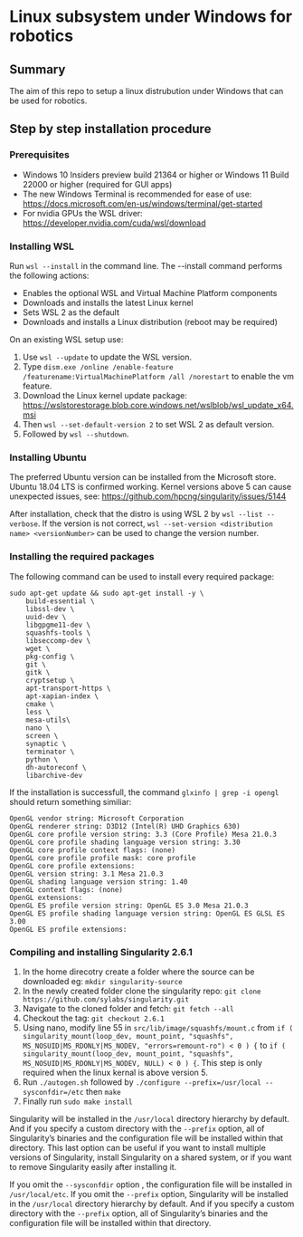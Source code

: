 # Linux subsystem under Windows for robotics
## Summary
The aim of this repo to setup a linux distrubution under Windows that can be used for robotics.

## Step by step installation procedure
### Prerequisites
* Windows 10 Insiders preview build 21364 or higher or Windows 11 Build 22000 or higher (required for GUI apps)
* The new Windows Terminal is recommended for ease of use: https://docs.microsoft.com/en-us/windows/terminal/get-started
* For nvidia GPUs the WSL driver: https://developer.nvidia.com/cuda/wsl/download

### Installing WSL
Run `wsl --install` in the command line. The --install command performs the following actions:
* Enables the optional WSL and Virtual Machine Platform components
* Downloads and installs the latest Linux kernel
* Sets WSL 2 as the default
* Downloads and installs a Linux distribution (reboot may be required)

On an existing WSL setup use: 
1. Use `wsl --update` to update the WSL version.
2. Type `dism.exe /online /enable-feature /featurename:VirtualMachinePlatform /all /norestart` to enable the vm feature.
3. Download the Linux kernel update package: https://wslstorestorage.blob.core.windows.net/wslblob/wsl_update_x64.msi
4. Then `wsl --set-default-version 2` to set WSL 2 as default version.
5. Followed by `wsl --shutdown`.

### Installing Ubuntu
The preferred Ubuntu version can be installed from the Microsoft store. Ubuntu 18.04 LTS is confirmed working. Kernel versions above 5 can cause unexpected issues, see: https://github.com/hpcng/singularity/issues/5144

After installation, check that the distro is using WSL 2 by `wsl --list --verbose`. If the version is not correct, `wsl --set-version <distribution name> <versionNumber>` can be used to change the version number.

### Installing the required packages
The following command can be used to install every required package:
```
sudo apt-get update && sudo apt-get install -y \
    build-essential \
    libssl-dev \
    uuid-dev \
    libgpgme11-dev \
    squashfs-tools \
    libseccomp-dev \
    wget \
    pkg-config \
    git \
    gitk \
    cryptsetup \
    apt-transport-https \
    apt-xapian-index \
    cmake \
    less \
    mesa-utils\
    nano \
    screen \
    synaptic \
    terminator \
    python \
    dh-autoreconf \
    libarchive-dev
```

If the installation is successfull, the command `glxinfo | grep -i opengl` should return something similiar:
```
OpenGL vendor string: Microsoft Corporation
OpenGL renderer string: D3D12 (Intel(R) UHD Graphics 630)
OpenGL core profile version string: 3.3 (Core Profile) Mesa 21.0.3
OpenGL core profile shading language version string: 3.30
OpenGL core profile context flags: (none)
OpenGL core profile profile mask: core profile
OpenGL core profile extensions:
OpenGL version string: 3.1 Mesa 21.0.3
OpenGL shading language version string: 1.40
OpenGL context flags: (none)
OpenGL extensions:
OpenGL ES profile version string: OpenGL ES 3.0 Mesa 21.0.3
OpenGL ES profile shading language version string: OpenGL ES GLSL ES 3.00
OpenGL ES profile extensions:
```

### Compiling and installing Singularity 2.6.1
1. In the home direcotry create a folder where the source can be downloaded eg: `mkdir singularity-source`
2. In the newly created folder clone the singularity repo: `git clone https://github.com/sylabs/singularity.git`
3. Navigate to the cloned folder and fetch: `git fetch --all`
4. Checkout the tag: `git checkout 2.6.1`
5. Using nano, modify line 55 in `src/lib/image/squashfs/mount.c` from `if ( singularity_mount(loop_dev, mount_point, "squashfs", MS_NOSUID|MS_RDONLY|MS_NODEV, "errors=remount-ro") < 0 ) {` to `if ( singularity_mount(loop_dev, mount_point, "squashfs", MS_NOSUID|MS_RDONLY|MS_NODEV, NULL) < 0 ) {`. This step is only required when the linux kernal is above version 5.
6. Run `./autogen.sh` followed by `./configure --prefix=/usr/local --sysconfdir=/etc` then `make`
7. Finally run `sudo make install`

Singularity will be installed in the `/usr/local` directory hierarchy by default. And if you specify a custom directory with the `--prefix` option, all of Singularity’s binaries and the configuration file will be installed within that directory. This last option can be useful if you want to install multiple versions of Singularity, install Singularity on a shared system, or if you want to remove Singularity easily after installing it.

If you omit the `--sysconfdir` option , the configuration file will be installed in `/usr/local/etc`. If you omit the `--prefix` option, Singularity will be installed in the `/usr/local` directory hierarchy by default. And if you specify a custom directory with the `--prefix` option, all of Singularity’s binaries and the configuration file will be installed within that directory.
